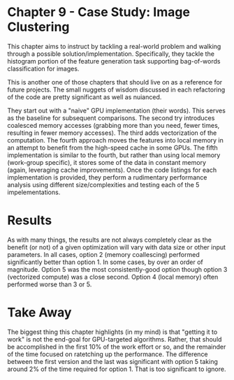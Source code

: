 # Chapter 9 - Case Study: Image Clustering
This chapter aims to instruct by tackling a real-world problem and walking through a possible solution/implementation. Specifically, they tackle the histogram portion of the feature generation task supporting bag-of-words classification for images.

This is another one of those chapters that should live on as a reference for future projects. The small nuggets of wisdom discussed in each refactoring of the code are pretty significant as well as nuianced.

They start out with a "naive" GPU implementation (their words). This serves as the baseline for subsequent comparisons. The second try introduces coalesced memory accesses (grabbing more than you need, fewer times, resulting in fewer memory accesses). The third adds vectorization of the computation. The fourth approach moves the features into local memory in an attempt to benefit from the high-speed cache in some GPUs. The fifth implementation is similar to the fourth, but rather than using local memory (work-group specific), it stores some of the data in constant memory (again, leveraging cache improvements). Once the code listings for each implementation is provided, they perform a rudimentary performance analysis using different size/complexities and testing each of the 5 impelementations.

# Results
As with many things, the results are not always completely clear as the benefit (or not) of a given optimization will vary with data size or other input parameters. In all cases, option 2 (memory coallescing) performed significantly better than option 1. In some cases, by over an order of magnitude. Option 5 was the most consistently-good option though option 3 (vectorized compute) was a close second. Option 4 (local memory) often performed worse than 3 or 5. 

# Take Away
The biggest thing this chapter highlights (in my mind) is that "getting it to work" is not the end-goal for GPU-targeted algorithms. Rather, that should be accomplished in the first 10% of the work effort or so, and the remainder of the time focused on ratetching up the performance. The difference between the first version and the last was significant with option 5 taking around 2% of the time required for option 1. That is too significant to ignore.
